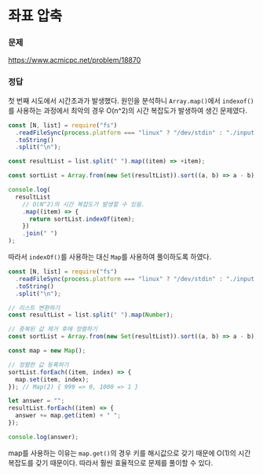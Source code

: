 # 좌표 압축

### 문제

https://www.acmicpc.net/problem/18870

### 정답

첫 번째 시도에서 시간초과가 발생했다. 원인을 분석하니 `Array.map()`에서 `indexof()`를 사용하는 과정에서 최악의 경우 O(n^2)의 시간 복잡도가 발생하여 생긴 문제였다.

```js
const [N, list] = require("fs")
  .readFileSync(process.platform === "linux" ? "/dev/stdin" : "./input.txt")
  .toString()
  .split("\n");

const resultList = list.split(" ").map((item) => +item);

const sortList = Array.from(new Set(resultList)).sort((a, b) => a - b);

console.log(
  resultList
    // O(N^2)의 시간 복잡도가 발생할 수 있음.
    .map((item) => {
      return sortList.indexOf(item);
    })
    .join(" ")
);
```

따라서 `indexOf()`를 사용하는 대신 `Map`를 사용하여 풀이하도록 하였다.

```js
const [N, list] = require("fs")
  .readFileSync(process.platform === "linux" ? "/dev/stdin" : "./input.txt")
  .toString()
  .split("\n");

// 리스트 변환하기
const resultList = list.split(" ").map(Number);

// 중복된 값 제거 후에 정렬하기
const sortList = Array.from(new Set(resultList)).sort((a, b) => a - b);

const map = new Map();

// 정렬한 값 등록하기
sortList.forEach((item, index) => {
  map.set(item, index);
}); // Map(2) { 999 => 0, 1000 => 1 }

let answer = "";
resultList.forEach((item) => {
  answer += map.get(item) + " ";
});

console.log(answer);
```

map를 사용하는 이유는 `map.get()`의 경우 키를 해시값으로 갖기 때문에 O(1)의 시간 복잡도를 갖기 때문이다. 따라서 훨씬 효율적으로 문제를 풀이할 수 있다.
